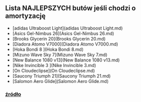 ## Lista NAJLEPSZYCH butów jeśli chodzi o amortyzację
- [adidas Ultraboost Light](adidas Ultraboost Light.md)
- [Asics Gel-Nimbus 26](Asics Gel-Nimbus 26.md)
- [Brooks Glycerin 20](Brooks Glycerin 20.md)
- [Diadora Atomo V7000](Diadora Atomo V7000.md)
- [Hoka Bondi 8
](Hoka Bondi 8.md)
- [Mizuno Wave Sky 7](Mizuno Wave Sky 7.md)
- [New Balance 1080 v13](New Balance 1080 v13.md)
- [Nike Invincible 3
](Nike Invincible 3.md)
- [On Cloudeclipse](On Cloudeclipse.md)
- [Saucony Triumph 21](Saucony Triumph 21.md)
- [Salomon Aero Glide](Salomon Aero Glide.md)
### [źródło](https://pawelbiega.pl/buty-do-biegania-z-maksymalna-amortyzacja-przeglad/)

